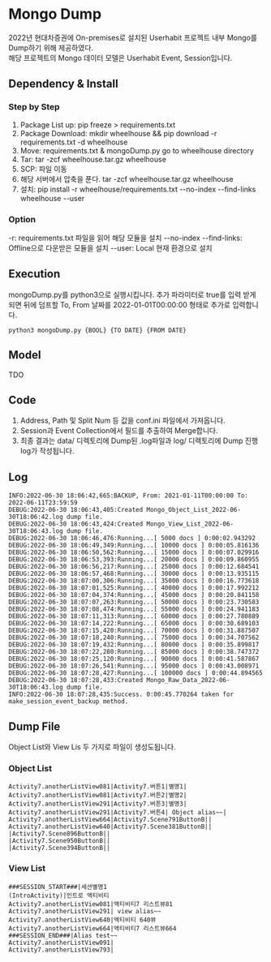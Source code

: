# Mongo Dump
2022년 현대차증권에 On-premises로 설치된 Userhabit 프로젝트 내부 Mongo를 Dump하기 위해 제공하였다. \
해당 프로젝트의 Mongo 데이터 모델은 Userhabit Event, Session입니다.

## Dependency & Install
### Step by Step
1. Package List up: pip freeze > requirements.txt
2. Package Download: mkdir wheelhouse && pip download -r requirements.txt -d wheelhouse
3. Move: requirements.txt & mongoDump.py go to wheelhouse directory
4. Tar: tar -zcf wheelhouse.tar.gz wheelhouse
5. SCP: 파일 이동
6. 해당 서버에서 압축을 푼다. tar -zcf wheelhouse.tar.gz wheelhouse
7. 설치: pip install -r wheelhouse/requirements.txt --no-index --find-links wheelhouse --user

### Option
-r: requirements.txt 파일을 읽어 해당 모듈을 설치
--no-index --find-links: Offline으로 다운받은 모듈을 설치
--user: Local 현재 환경으로 설치

## Execution
mongoDump.py를 python3으로 실행시킵니다.
추가 파라미터로 true를 입력 받게 되면 뒤에 덤프할 To, From 날짜를 2022-01-01T00:00:00 형태로 추가로 입력합니다. 
```shell
python3 mongoDump.py {BOOL} {TO DATE} {FROM DATE}
```

## Model
TDO

## Code
1. Address, Path 및 Split Num 등 값을 conf.ini 파일에서 가져옵니다.
2. Session과 Event Collection에서 필드를 추출하여 Merge합니다.
3. 최종 결과는 data/ 디렉토리에 Dump된 .log파일과 log/ 디렉토리에 Dump 진행 log가 작성됩니다. 

## Log
```log
INFO:2022-06-30 18:06:42,665:BACKUP, From: 2021-01-11T00:00:00 To: 2022-06-11T23:59:59
DEBUG:2022-06-30 18:06:43,405:Created Mongo_Object_List_2022-06-30T18:06:42.log dump file.
DEBUG:2022-06-30 18:06:43,424:Created Mongo_View_List_2022-06-30T18:06:43.log dump file.
DEBUG:2022-06-30 18:06:46,476:Running...[ 5000 docs ] 0:00:02.943292
DEBUG:2022-06-30 18:06:49,349:Running...[ 10000 docs ] 0:00:05.816136
DEBUG:2022-06-30 18:06:50,562:Running...[ 15000 docs ] 0:00:07.029916
DEBUG:2022-06-30 18:06:53,393:Running...[ 20000 docs ] 0:00:09.860955
DEBUG:2022-06-30 18:06:56,217:Running...[ 25000 docs ] 0:00:12.684541
DEBUG:2022-06-30 18:06:57,468:Running...[ 30000 docs ] 0:00:13.935115
DEBUG:2022-06-30 18:07:00,306:Running...[ 35000 docs ] 0:00:16.773618
DEBUG:2022-06-30 18:07:01,525:Running...[ 40000 docs ] 0:00:17.992212
DEBUG:2022-06-30 18:07:04,374:Running...[ 45000 docs ] 0:00:20.841158
DEBUG:2022-06-30 18:07:07,263:Running...[ 50000 docs ] 0:00:23.730583
DEBUG:2022-06-30 18:07:08,474:Running...[ 55000 docs ] 0:00:24.941183
DEBUG:2022-06-30 18:07:11,313:Running...[ 60000 docs ] 0:00:27.780889
DEBUG:2022-06-30 18:07:14,222:Running...[ 65000 docs ] 0:00:30.689103
DEBUG:2022-06-30 18:07:15,420:Running...[ 70000 docs ] 0:00:31.887507
DEBUG:2022-06-30 18:07:18,240:Running...[ 75000 docs ] 0:00:34.707562
DEBUG:2022-06-30 18:07:19,432:Running...[ 80000 docs ] 0:00:35.899817
DEBUG:2022-06-30 18:07:22,280:Running...[ 85000 docs ] 0:00:38.747372
DEBUG:2022-06-30 18:07:25,120:Running...[ 90000 docs ] 0:00:41.587867
DEBUG:2022-06-30 18:07:26,541:Running...[ 95000 docs ] 0:00:43.008971
DEBUG:2022-06-30 18:07:28,427:Running...[ 100000 docs ] 0:00:44.894565
DEBUG:2022-06-30 18:07:28,433:Created Mongo_Raw_Data_2022-06-30T18:06:43.log dump file.
INFO:2022-06-30 18:07:28,435:Success. 0:00:45.770264 taken for make_session_event_backup method.
```

## Dump File
Object List와 View Lis 두 가지로 파일이 생성도됩니다.

### Object List
```log
Activity7.anotherListView081|Activity7.버튼1|별명1|
Activity7.anotherListView081|Activity7.버튼2|별명2|
Activity7.anotherListView291|Activity7.버튼3|별명3|
Activity7.anotherListView291|Activity7.버튼4| Object alias~~|
Activity7.anotherListView664|Activity7.Scene791ButtonB||
Activity7.anotherListView640|Activity7.Scene381ButtonB||
|Activity7.Scene896ButtonB||
|Activity7.Scene950ButtonB||
|Activity7.Scene394ButtonB||
```

### View List
```log
###SESSION_START###|세션별명1
(IntroActivity)|인트로 액티비티
Activity7.anotherListView081|액티비티7 리스트뷰81
Activity7.anotherListView291| view alias~~
Activity7.anotherListView640|액티비티 640뷰
Activity7.anotherListView664|액티비티7 리스트뷰664
###SESSION_END###|Alias test~~
Activity7.anotherListView091|
Activity7.anotherListView793|
```
